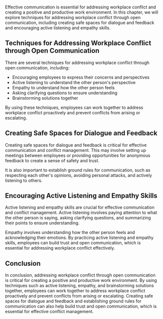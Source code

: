 
Effective communication is essential for addressing workplace conflict and creating a positive and productive work environment. In this chapter, we will explore techniques for addressing workplace conflict through open communication, including creating safe spaces for dialogue and feedback and encouraging active listening and empathy skills.

Techniques for Addressing Workplace Conflict through Open Communication
-----------------------------------------------------------------------

There are several techniques for addressing workplace conflict through open communication, including:

* Encouraging employees to express their concerns and perspectives
* Active listening to understand the other person's perspective
* Empathy to understand how the other person feels
* Asking clarifying questions to ensure understanding
* Brainstorming solutions together

By using these techniques, employees can work together to address workplace conflict proactively and prevent conflicts from arising or escalating.

Creating Safe Spaces for Dialogue and Feedback
----------------------------------------------

Creating safe spaces for dialogue and feedback is critical for effective communication and conflict management. This may involve setting up meetings between employees or providing opportunities for anonymous feedback to create a sense of safety and trust.

It is also important to establish ground rules for communication, such as respecting each other's opinions, avoiding personal attacks, and actively listening to others.

Encouraging Active Listening and Empathy Skills
-----------------------------------------------

Active listening and empathy skills are crucial for effective communication and conflict management. Active listening involves paying attention to what the other person is saying, asking clarifying questions, and summarizing their points to ensure understanding.

Empathy involves understanding how the other person feels and acknowledging their emotions. By practicing active listening and empathy skills, employees can build trust and open communication, which is essential for addressing workplace conflict effectively.

Conclusion
----------

In conclusion, addressing workplace conflict through open communication is critical for creating a positive and productive work environment. By using techniques such as active listening, empathy, and brainstorming solutions together, employees can work together to address workplace conflict proactively and prevent conflicts from arising or escalating. Creating safe spaces for dialogue and feedback and establishing ground rules for communication can also help build trust and open communication, which is essential for effective conflict management.

